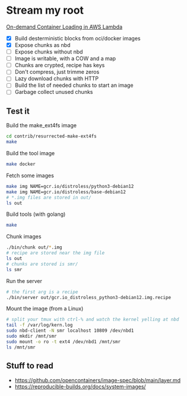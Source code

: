 # Stream my root

[On-demand Container Loading in AWS Lambda](https://arxiv.org/abs/2305.13162)

* [x] Build desterministic blocks from oci/docker images
* [x] Expose chunks as nbd
* [ ] Expose chunks without nbd
* [ ] Image is writable, with a COW and a map
* [ ] Chunks are crypted, recipe has keys
* [ ] Don't compress, just trimme zeros
* [ ] Lazy download chunks with HTTP
* [ ] Build the list of needed chunks to start an image
* [ ] Garbage collect unused chunks

## Test it

Build the make_ext4fs image

```bash
cd contrib/resurrected-make-ext4fs
make
```

Build the tool image

```bash
make docker
```

Fetch some images

```bash
make img NAME=gcr.io/distroless/python3-debian12
make img NAME=gcr.io/distroless/base-debian12
# *.img files are stored in out/
ls out
```

Build tools (with golang)

```bash
make
```

Chunk images

```bash
./bin/chunk out/*.img
# recipe are stored near the img file
ls out
# chunks are stored is smr/
ls smr
```

Run the server

```bash
# the first arg is a recipe
./bin/server out/gcr.io_distroless_python3-debian12.img.recipe
```

Mount the image (from a Linux)

```bash
# split your tmux with ctrl-% and watch the kernel yelling at nbd
tail -f /var/log/kern.log
sudo nbd-client -N smr localhost 10809 /dev/nbd1
sudo mkdir /mnt/smr
sudo mount -o ro -t ext4 /dev/nbd1 /mnt/smr
ls /mnt/smr
```

## Stuff to read

* https://github.com/opencontainers/image-spec/blob/main/layer.md
* https://reproducible-builds.org/docs/system-images/
